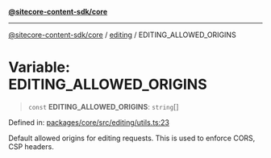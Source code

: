 [**@sitecore-content-sdk/core**](../../README.md)

***

[@sitecore-content-sdk/core](../../README.md) / [editing](../README.md) / EDITING\_ALLOWED\_ORIGINS

# Variable: EDITING\_ALLOWED\_ORIGINS

> `const` **EDITING\_ALLOWED\_ORIGINS**: `string`[]

Defined in: [packages/core/src/editing/utils.ts:23](https://github.com/Sitecore/xmc-jss-dev/blob/38628169543edbbaa7aaf11b37732422ca68db02/packages/core/src/editing/utils.ts#L23)

Default allowed origins for editing requests. This is used to enforce CORS, CSP headers.
